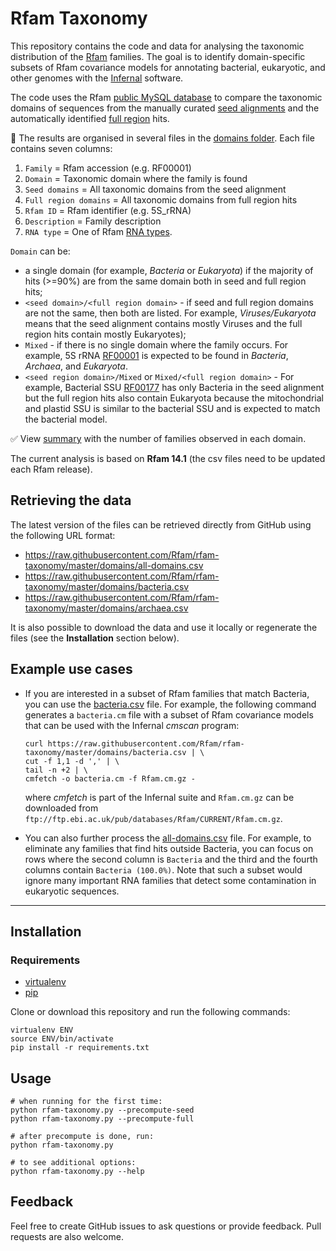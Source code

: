 # Rfam Taxonomy

This repository contains the code and data for analysing the taxonomic distribution
of the [Rfam](http://rfam.org) families. The goal is to identify domain-specific
subsets of Rfam covariance models for annotating bacterial, eukaryotic,
and other genomes with the [Infernal](http://eddylab.org/infernal) software.

The code uses the Rfam [public MySQL database](https://rfam.readthedocs.io/en/latest/database.html)
to compare the taxonomic domains of sequences from the manually curated
[seed alignments](https://rfam.readthedocs.io/en/latest/glossary.html)
and the automatically identified [full region](https://rfam.readthedocs.io/en/latest/glossary.html) hits.

:open_file_folder: The results are organised in several files in the [domains folder](./domains).
Each file contains seven columns:

1. `Family` = Rfam accession (e.g. RF00001)
2. `Domain` = Taxonomic domain where the family is found
3. `Seed domains` = All taxonomic domains from the seed alignment
4. `Full region domains` = All taxonomic domains from full region hits
5. `Rfam ID` = Rfam identifier (e.g. 5S_rRNA)
6. `Description` = Family description
7. `RNA type` = One of Rfam [RNA types](https://rfam.readthedocs.io/en/latest/searching-rfam.html#search-by-entry-type).

`Domain` can be:
- a single domain (for example, _Bacteria_ or _Eukaryota_) if the majority of hits (>=90%) are from the same domain both in seed and full region hits;
- `<seed domain>/<full region domain>` - if seed and full region domains are not the same, then both are listed. For example, _Viruses/Eukaryota_ means that the seed alignment contains mostly Viruses and the full region hits contain mostly Eukaryotes);
- `Mixed` - if there is no single domain where the family occurs. For example, 5S rRNA [RF00001](http://rfam.org/family/RF00001) is expected to be found in _Bacteria_, _Archaea_, and _Eukaryota_.
- `<seed region domain>/Mixed` or `Mixed/<full region domain>` - For example, Bacterial SSU [RF00177](http://rfam.org/family/RF00177) has only Bacteria in the seed alignment but the full region hits also contain Eukaryota because the mitochondrial and plastid SSU is similar to the bacterial SSU and is expected to match the bacterial model.

:white_check_mark: View [summary](./domains/Readme.md) with the number of families observed in each domain.

The current analysis is based on **Rfam 14.1** (the csv files need to be updated each Rfam release).

## Retrieving the data

The latest version of the files can be retrieved directly from GitHub using the following URL format:

- https://raw.githubusercontent.com/Rfam/rfam-taxonomy/master/domains/all-domains.csv
- https://raw.githubusercontent.com/Rfam/rfam-taxonomy/master/domains/bacteria.csv
- https://raw.githubusercontent.com/Rfam/rfam-taxonomy/master/domains/archaea.csv

 It is also possible to download the data and use it locally or regenerate the files (see the **Installation** section below).

## Example use cases

- If you are interested in a subset of Rfam families that match Bacteria, you can use the [bacteria.csv](./domains/bacteria.csv) file. For example, the following command generates a `bacteria.cm` file with a subset of Rfam covariance models that can be used with the Infernal _cmscan_ program:

    ```
    curl https://raw.githubusercontent.com/Rfam/rfam-taxonomy/master/domains/bacteria.csv | \
    cut -f 1,1 -d ',' | \
    tail -n +2 | \
    cmfetch -o bacteria.cm -f Rfam.cm.gz -
    ```

    where _cmfetch_ is part of the Infernal suite and `Rfam.cm.gz` can be downloaded from `ftp://ftp.ebi.ac.uk/pub/databases/Rfam/CURRENT/Rfam.cm.gz`.

- You can also further process the [all-domains.csv](./domains/all-domains.csv) file. For example, to eliminate any families that find hits outside Bacteria, you can focus on rows where the second column is `Bacteria` and the third and the fourth columns contain `Bacteria (100.0%)`. Note that such a subset would ignore many important RNA families that detect some contamination in eukaryotic sequences.

--------------------------------------------------------------------------------

## Installation

### Requirements

- [virtualenv](https://virtualenv.pypa.io/en/latest/)
- [pip](https://pypi.org/project/pip/)

Clone or download this repository and run the following commands:

```
virtualenv ENV
source ENV/bin/activate
pip install -r requirements.txt
```

## Usage

```
# when running for the first time:
python rfam-taxonomy.py --precompute-seed
python rfam-taxonomy.py --precompute-full

# after precompute is done, run:
python rfam-taxonomy.py

# to see additional options:
python rfam-taxonomy.py --help
```

## Feedback

Feel free to create GitHub issues to ask questions or provide feedback.
Pull requests are also welcome.

